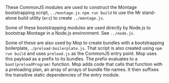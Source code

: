 
These CommonJS modules are used to construct the Montage bootstrapping
script, `../montage.js`.  `npm run build` to use the Mr stand-alone
build utility (`mrs`) to create `../montage.js`.

Some of these bootstrapping modules are used directly by Node.js to
bootstrap Montage in a Node.js environment. See `../node.js`.

Some of these are also used by Mop to create bundles with a
bootstrapping boilerplate, `./preload-boilerplate.js`.  That script is
also created using `npm run build` and uses `preload.js` as the CommonJS
entry point.  Mop uses this payload as a prefix to its bundles.  The
prefix evaluates to a `boot(preloadProgram)` function.  Mop adds code
that calls that function with a preloading plan, an array of arrays of
bundle file names.  It then suffixes the transitive static dependencies
of the entry module.

